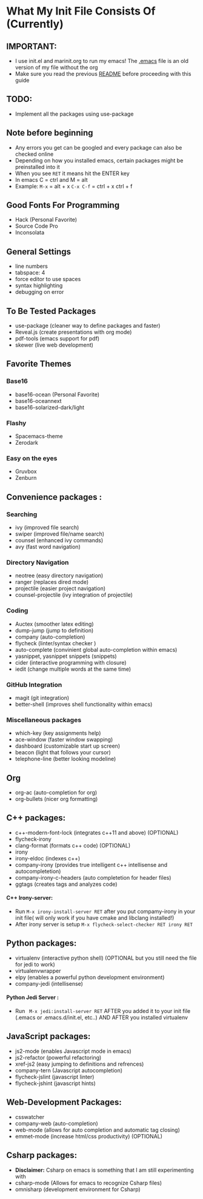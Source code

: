 # What My Init File Consists Of (Currently)

## IMPORTANT:  
- I use init.el and marinit.org to run my emacs! The [.emacs](https://github.com/marinov98/My_Emacs-Detailed_Guide/blob/master/emacs_config/.emacs) file is an old version of my file without the org 
- Make sure you read the previous [README](https://github.com/marinov98/My_Emacs-Detailed_Guide/blob/master/README.md) before proceeding with this guide 
## TODO: 
- Implement all the packages using use-package 

## Note before beginning
- Any errors you get can be googled and every package can also be checked online 
- Depending on how you installed emacs, certain packages might be preinstalled into it 
- When you see ```RET``` it means hit the ENTER key
- In emacs C = ctrl and M = alt 
- Example: ```M-x``` = alt + x  ```C-x C-f``` = ctrl + x ctrl + f

## Good Fonts For Programming
- Hack (Personal Favorite)
- Source Code Pro
- Inconsolata

## General Settings 
- line numbers 
- tabspace: 4
- force editor to use spaces
- syntax highlighting
- debugging on error 

## To Be Tested Packages
- use-package (cleaner way to define packages and faster)
- Reveal.js (create presentations with org mode)
- pdf-tools (emacs support for pdf)
- skewer (live web development)

## Favorite Themes

### Base16 
- base16-ocean (Personal Favorite)
- base16-oceannext
- base16-solarized-dark/light 

### Flashy    
- Spacemacs-theme
- Zerodark

### Easy on the eyes
- Gruvbox
- Zenburn

## Convenience packages :

### Searching 
- ivy (improved file search)
- swiper (improved file/name search)
- counsel (enhanced ivy commands)
- avy (fast word navigation)

### Directory Navigation
- neotree (easy directory navigation)
- ranger (replaces dired mode)
- projectile (easier project navigation)
- counsel-projectile (ivy integration of projectile)

### Coding
- Auctex (smoother latex editing)
- dump-jump (jump to definition) 
- company (auto-completion)
- flycheck (linter/syntax checker ) 
- auto-complete (convinient global auto-completion within emacs)
- yasnippet, yasnippet snippets (snippets)
- cider (interactive programming with closure)
- iedit (change multiple words at the same time)

### GitHub Integration 
- magit (git integration)
- better-shell (improves shell functionality within emacs)

### Miscellaneous packages
- which-key (key assignments help)
- ace-window (faster window swapping)
- dashboard (customizable start up screen)
- beacon (light that follows your cursor)
- telephone-line (better looking modeline)

## Org
- org-ac (auto-completion for org)
- org-bullets (nicer org formatting)

## C++ packages: 
- c++-modern-font-lock (integrates c++11 and above) (OPTIONAL)
- flycheck-irony 
- clang-format (formats c++ code) (OPTIONAL)
- irony
- irony-eldoc (indexes c++)
- company-irony (provides true intelligent c++ intellisense and autocompletetion)
- company-irony-c-headers (auto completetion for header files)
- ggtags (creates tags and analyzes code)
#### C++ Irony-server:
- Run ```M-x irony-install-server RET``` after you put compamy-irony in your init file( will only work if you have cmake and libclang installed!)
- After irony server is setup ```M-x flycheck-select-checker RET irony RET```

## Python packages: 
- virtualenv (interactive python shell) (OPTIONAL but you still need the file for jedi to work)
- virtualenvwrapper
- elpy (enables a powerful python development environment)
- company-jedi (intellisense)
#### Python Jedi Server :
- Run ``` M-x jedi:install-server RET``` AFTER you added it to your init file (.emacs or .emacs.d/init.el, etc..) AND AFTER you installed virtualenv

## JavaScript packages:
- js2-mode (enables Javascript mode in emacs)
- js2-refactor (powerful refactoring)
- xref-js2 (easy jumping to definitions and refrences)
- company-tern (Javascript autocompletion)
- flycheck-jslint (javascript linter)
- flycheck-jshint (javascript hints)

## Web-Development Packages:
- csswatcher 
- company-web (auto-completion)
- web-mode (allows for auto completion and automatic tag closing) 
- emmet-mode (increase html/css productivity) (OPTIONAL)

## Csharp packages:
- **Disclaimer:** Csharp on emacs is something that I am still experimenting with
- csharp-mode (Allows for emacs to recognize Csharp files)
- omnisharp (development environment for Csharp)
